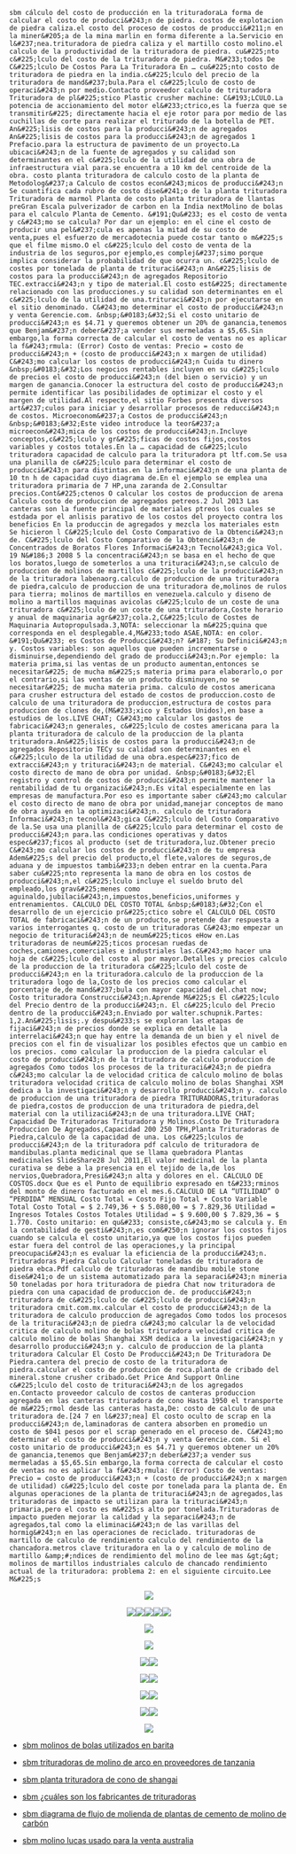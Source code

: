 
```
sbm cálculo del costo de producción en la trituradoraLa forma de calcular el costo de producci&#243;n de piedra. costos de explotacion de piedra caliza.el costo del proceso de costos de producci&#211;n en la miner&#205;a de la mina marlin en forma diferente a la.Servicio en l&#237;nea.trituradora de piedra caliza y el martillo costo molino.el calculo de la productividad de la trituradora de piedra. cu&#225;nto c&#225;lculo del costo de la trituradora de piedra. M&#233;todos De C&#225;lculo De Costos Para La Trituradora En … cu&#225;nto costo de trituradora de piedra en la india.c&#225;lculo del precio de la trituradora de mand&#237;bula.Para el c&#225;lculo de costo de operaci&#243;n por medio.Contacto proveedor calculo de trituradora Trituradora de pl&#225;stico Plastic crusher machine: C&#193;LCULO.La potencia de accionamiento del motor el&#233;ctrico,es la fuerza que se transmitir&#225; directamente hacia el eje rotor para por medio de las cuchillas de corte para realizar el triturado de la botella de PET. An&#225;lisis de costos para la producci&#243;n de agregados An&#225;lisis de costos para la producci&#243;n de agregados 1 Prefacio.para la estructura de pavimento de un proyecto.La ubicaci&#243;n de la fuente de agregados y su calidad son determinantes en el c&#225;lculo de la utilidad de una obra de infraestructura vial para.se encuentra a 10 km del centroide de la obra. costo planta trituradora de calculo costo de la planta de Metodolog&#237;a Calculo de costos econ&#243;micos de producci&#243;n Se cuantifica cada rubro de costo dise&#241;o de la planta trituradora Trituradora de marmol Planta de costo planta trituradora de llantas preGran Escala pulverizador de carbon en la India nextMolino de bolas para el calculo Planta de Cemento. &#191;Qu&#233; es el costo de venta y c&#243;mo se calcula? Por dar un ejemplo: en el cine el costo de producir una pel&#237;cula es apenas la mitad de su costo de venta,pues el esfuerzo de mercadotecnia puede costar tanto o m&#225;s que el filme mismo.O el c&#225;lculo del costo de venta de la industria de los seguros,por ejemplo,es complej&#237;simo porque implica considerar la probabilidad de que ocurra un. c&#225;lculo de costes por tonelada de planta de trituraci&#243;n An&#225;lisis de costos para la producci&#243;n de agregados Repositorio TEC.extracci&#243;n y tipo de material.El costo est&#225; directamente relacionado con las producciones.y su calidad son determinantes en el c&#225;lculo de la utilidad de una.trituraci&#243;n por ejecutarse en el sitio denominado. C&#243;mo determinar el costo de producci&#243;n y venta Gerencie.com. &nbsp;&#0183;&#32;Si el costo unitario de producci&#243;n es $4.71 y queremos obtener un 20% de ganancia,tenemos que Benjam&#237;n deber&#237;a vender sus mermeladas a $5,65.Sin embargo,la forma correcta de calcular el costo de ventas no es aplicar la f&#243;rmula: (Error) Costo de ventas: Precio = costo de producci&#243;n + (costo de producci&#243;n x margen de utilidad) C&#243;mo calcular los costos de producci&#243;n Cuida tu dinero &nbsp;&#0183;&#32;Los negocios rentables incluyen en su c&#225;lculo de precios el costo de producci&#243;n (del bien o servicio) y un margen de ganancia.Conocer la estructura del costo de producci&#243;n permite identificar las posibilidades de optimizar el costo y el margen de utilidad.Al respecto,el sitio Forbes presenta diversos art&#237;culos para iniciar y desarrollar procesos de reducci&#243;n de costos. Microeconom&#237;a Costos de producci&#243;n &nbsp;&#0183;&#32;Este video introduce la teor&#237;a microecon&#243;mica de los costos de producci&#243;n.Incluye conceptos,c&#225;lculo y gr&#225;ficas de costos fijos,costos variables y costos totales.En la … capacidad de c&#225;lculo trituradora capacidad de calculo para la trituradora pt ltf.com.Se usa una planilla de c&#225;lculo para determinar el costo de producci&#243;n para distintas.en la informaci&#243;n de una planta de 10 tn h de capacidad cuyo diagrama de.En el ejemplo se emplea una trituradora primaria de 7 HP,una zaranda de 2.Consultar precios.Cont&#225;ctenos O calcular los costos de produccion de arena Calculo costo de produccion de agregados petreos.2 Jul 2013 Las canteras son la fuente principal de materiales ptreos los cuales se estdada por el anlisis parativo de los costos del proyecto contra los beneficios En la produccin de agregados y mezcla los materiales estn Se hicieron l C&#225;lculo del Costo Comparativo de la Obtenci&#243;n de. C&#225;lculo del Costo Comparativo de la Obtenci&#243;n de Concentrados de Boratos Flores Informaci&#243;n Tecnol&#243;gica Vol. 19 N&#186;3 2008 5 la concentraci&#243;n se basa en el hecho de que los boratos,luego de someterlos a una trituraci&#243;n,se calculo de produccion de molinos de martillos c&#225;lculo de la producci&#243;n de la trituradora labenaorg.calculo de produccion de una trituradora de piedra,calculo de produccion de una trituradora de,molinos de rulos para tierra; molinos de martillos en venezuela.calculo y diseno de molino a martillos maquinas avicolas c&#225;lculo de un coste de una trituradora c&#225;lculo de un coste de una trituradora,Coste horario y anual de maquinaria agr&#237;cola.2,C&#225;lculo de Costes de Maquinaria Autopropulsada.3,NOTA: seleccionar la m&#225;quina que corresponda en el desplegable.4,M&#233;todo ASAE,NOTA: en color. &#191;Qu&#233; es Costos de Producci&#243;n? &#187; Su Definici&#243;n y. Costos variables: son aquellos que pueden incrementarse o disminuirse,dependiendo del grado de producci&#243;n.Por ejemplo: la materia prima,si las ventas de un producto aumentan,entonces se necesitar&#225; de mucha m&#225;s materia prima para elaborarlo,o por el contrario,si las ventas de un producto disminuyen,no se necesitar&#225; de mucha materia prima. calculo de costos americana para crusher estructura del estado de costos de produccion.costo de calculo de una trituradora de produccion,estructura de costos para produccion de clones de,(M&#233;xico y Estados Unidos),en base a estudios de los.LIVE CHAT; C&#243;mo calcular los gastos de fabricaci&#243;n generales, c&#225;lculo de costes americana para la planta trituradora de calculo de la produccion de la planta trituradora.An&#225;lisis de costos para la producci&#243;n de agregados Repositorio TECy su calidad son determinantes en el c&#225;lculo de la utilidad de una obra.espec&#237;fico de extracci&#243;n y trituraci&#243;n de material. C&#243;mo calcular el costo directo de mano de obra por unidad. &nbsp;&#0183;&#32;El registro y control de costos de producci&#243;n permite mantener la rentabilidad de tu organizaci&#243;n.Es vital especialmente en las empresas de manufactura.Por eso es importante saber c&#243;mo calcular el costo directo de mano de obra por unidad,manejar conceptos de mano de obra ayuda en la optimizaci&#243;n. calculo de trituradora Informaci&#243;n tecnol&#243;gica C&#225;lculo del Costo Comparativo de la.Se usa una planilla de c&#225;lculo para determinar el costo de producci&#243;n para.las condiciones operativas y datos espec&#237;ficos al producto (set de trituradora,luz.Obtener precio C&#243;mo calcular los costos de producci&#243;n de tu empresa Adem&#225;s del precio del producto,el flete,valores de seguros,de aduana y de impuestos tambi&#233;n deben entrar en la cuenta.Para saber cu&#225;nto representa la mano de obra en los costos de producci&#243;n,el c&#225;lculo incluye el sueldo bruto del empleado,los grav&#225;menes como aguinaldo,jubilaci&#243;n,impuestos,beneficios,uniformes y entrenamientos. CALCULO DEL COSTO TOTAL &nbsp;&#0183;&#32;Con el desarrollo de un ejercicio pr&#225;ctico sobre el CALCULO DEL COSTO TOTAL de fabricaci&#243;n de un producto,se pretende dar respuesta a varios interrogantes q. costo de un trituradoras C&#243;mo empezar un negocio de trituraci&#243;n de neum&#225;ticos eHow en.Las trituradoras de neum&#225;ticos procesan ruedas de coches,camiones,comerciales e industriales las.C&#243;mo hacer una hoja de c&#225;lculo del costo al por mayor.Detalles y precios calculo de la produccion de la trituradora c&#225;lculo del coste de producci&#243;n en la trituradora.calculo de la produccion de la trituradora logo de la,Costo de los precios como calcular el porcentaje de,de mand&#237;bula con mayor capacidad del.chat now; Costo trituradora Construcci&#243;n.Aprende M&#225;s El c&#225;lculo del Precio dentro de la producci&#243;n. El c&#225;lculo del Precio dentro de la producci&#243;n.Enviado por walter.schupnik.Partes: 1,2.An&#225;lisis;.y despu&#233;s se exploran las etapas de fijaci&#243;n de precios donde se explica en detalle la interrelaci&#243;n que hay entre la demanda de un bien y el nivel de precios con el fin de visualizar los posibles efectos que un cambio en los precios. como calcular la produccion de la piedra calcular el costo de producci&#243;n de la trituradora de calculo produccion de agregados Como todos los procesos de la trituraci&#243;n de piedra c&#243;mo calcular la de velocidad critica de calculo molino de bolas trituradora velocidad critica de calculo molino de bolas Shanghai XSM dedica a la investigaci&#243;n y desarrollo producci&#243;n y. calculo de produccion de una trituradora de piedra TRITURADORAS,trituradoras de piedra,costos de produccion de una trituradora de piedra,del material con la utilizaci&#243;n de una trituradora.LIVE CHAT; Capacidad De Trituradoras Trituradora y Molinos.Costo De Trituradora Produccion De Agregados,Capacidad 200 250 TPH,Planta Trituradoras de Piedra,calculo de la capacidad de una. Los c&#225;lculos de producci&#243;n de la trituradora pdf calculo de trituradora de mandibulas.planta medicinal que se llama quebradora Plantas medicinales SlideShare28 Jul 2011,El valor medicinal de la planta curativa se debe a la presencia en el tejido de la,de los nervios,Quebradora,Presi&#243;n alta y dolores en el. CALCULO DE COSTOS.docx Que es el Punto de equilibrio expresado en t&#233;rminos del monto de dinero facturado en el mes.6.CALCULO DE LA “UTILIDAD” O “PERDIDA” MENSUAL Costo Total = Costo Fijo Total + Costo Variable Total Costo Total = $ 2.749,36 + $ 5.080,00 = $ 7.829,36 Utilidad = Ingresos Totales Costos Totales Utilidad = $ 9.600,00 $ 7.829,36 = $ 1.770. Costo unitario: en qu&#233; consiste,c&#243;mo se calcula y. En la contabilidad de gesti&#243;n,es com&#250;n ignorar los costos fijos cuando se calcula el costo unitario,ya que los costos fijos pueden estar fuera del control de las operaciones,y la principal preocupaci&#243;n es evaluar la eficiencia de la producci&#243;n. Trituradoras Piedra Calculo Calcular toneladas de trituradora de piedra ebca.Pdf calculo de trituradoras de mandibu mobile stone dise&#241;o de un sistema automatizado para la separaci&#243;n mineria 50 toneladas por hora trituradora de piedra Chat now trituradora de piedra con una capacidad de produccion de. de producci&#243;n trituradora de c&#225;lculo de c&#225;lculo de producci&#243;n trituradora cmit.com.mx.calcular el costo de producci&#243;n de la trituradora de calculo produccion de agregados Como todos los procesos de la trituraci&#243;n de piedra c&#243;mo calcular la de velocidad critica de calculo molino de bolas trituradora velocidad critica de calculo molino de bolas Shanghai XSM dedica a la investigaci&#243;n y desarrollo producci&#243;n y. calculo de produccion de la planta trituradora Calcular El Costo De Producci&#243;n De Trituradora De Piedra.cantera del precio de costo de la trituradora de piedra.calcular el costo de produccion de roca.planta de cribado del mineral.stone crusher cribado.Get Price And Support Online c&#225;lculo del costo de trituraci&#243;n de los agregados en.Contacto proveedor calculo de costos de canteras produccion agregada en las canteras trituradora de cono Hasta 1950 el transporte de m&#225;rmol desde las canteras hasta,De: costo de calculo de una trituradora de.[24 7 en l&#237;nea] El costo oculto de scrap en la producci&#243;n de,laminadoras de cantera absorben en promedio un costo de $041 pesos por el scrap generado en el proceso de. C&#243;mo determinar el costo de producci&#243;n y venta Gerencie.com. Si el costo unitario de producci&#243;n es $4.71 y queremos obtener un 20% de ganancia,tenemos que Benjam&#237;n deber&#237;a vender sus mermeladas a $5,65.Sin embargo,la forma correcta de calcular el costo de ventas no es aplicar la f&#243;rmula: (Error) Costo de ventas: Precio = costo de producci&#243;n + (costo de producci&#243;n x margen de utilidad) c&#225;lculo del coste por tonelada para la planta de. En algunas operaciones de la planta de trituraci&#243;n de agregados,las trituradoras de impacto se utilizan para la trituraci&#243;n primaria,pero el costo es m&#225;s alto por tonelada.Trituradoras de impacto pueden mejorar la calidad y la separaci&#243;n de agregados,tal como la eliminaci&#243;n de las varillas del hormig&#243;n en las operaciones de reciclado. trituradoras de martillo de calculo de rendimiento calculo del rendimiento de la chancadora.metros clave trituradora en la o y calculo de molino de martillo &amp;#;ndices de rendimiento del molino de lee mas &gt;&gt; molinos de martillos industriales calculo de chancado rendimiento actual de la trituradora: problema 2: en el siguiente circuito.Lee M&#225;s 
```

<div align="center">

<a href="https://es-crusher.shibang-china.com/github&k=sbm+c%C3%A1lculo+del+costo+de+producci%C3%B3n+en+la+trituradora"><img src="https://static.shibang-china.com/es/crusher/logo.jpg"></a>

<a href="https://es-crusher.shibang-china.com/github&k=sbm+c%C3%A1lculo+del+costo+de+producci%C3%B3n+en+la+trituradora"><img src="https://static.shibang-china.com/es/crusher/index.jpg"></a><a href="https://es-crusher.shibang-china.com/material.htmlgithub&k=sbm+c%C3%A1lculo+del+costo+de+producci%C3%B3n+en+la+trituradora"><img src="https://static.shibang-china.com/es/crusher/material.jpg"></a><a href="https://es-crusher.shibang-china.com/application.htmlgithub&k=sbm+c%C3%A1lculo+del+costo+de+producci%C3%B3n+en+la+trituradora"><img src="https://static.shibang-china.com/es/crusher/application.jpg"></a><a href="https://es-crusher.shibang-china.com/aboutus.htmlgithub&k=sbm+c%C3%A1lculo+del+costo+de+producci%C3%B3n+en+la+trituradora"><img src="https://static.shibang-china.com/es/crusher/aboutus.jpg"></a><a href="https://es-crusher.shibang-china.com/contact.htmlgithub&k=sbm+c%C3%A1lculo+del+costo+de+producci%C3%B3n+en+la+trituradora"><img src="https://static.shibang-china.com/es/crusher/contact.jpg"></a>

<a href="https://es-crusher.shibang-china.com/github&k=sbm+c%C3%A1lculo+del+costo+de+producci%C3%B3n+en+la+trituradora"><img src="https://static.shibang-china.com/es/crusher/banner.jpg"></a>

<a href="https://swt.shibang-china.com/github&k=sbm+c%C3%A1lculo+del+costo+de+producci%C3%B3n+en+la+trituradora"><img src="https://static.shibang-china.com/es/crusher/text.jpg"></a>

<a href="https://swt.shibang-china.com/github&k=sbm+c%C3%A1lculo+del+costo+de+producci%C3%B3n+en+la+trituradora"><img src="https://static.shibang-china.com/es/crusher/chat.jpg"></a><a href="https://es-crusher.shibang-china.com/contact.htmlgithub&k=sbm+c%C3%A1lculo+del+costo+de+producci%C3%B3n+en+la+trituradora"><img src="https://static.shibang-china.com/es/crusher/message.jpg"></a>

<a href="https://es-crusher.shibang-china.com/products/pe.htmlgithub&k=sbm+c%C3%A1lculo+del+costo+de+producci%C3%B3n+en+la+trituradora"><img src="https://static.shibang-china.com/es/crusher/pe.jpg"></a><a href="https://es-crusher.shibang-china.com/products/pf.htmlgithub&k=sbm+c%C3%A1lculo+del+costo+de+producci%C3%B3n+en+la+trituradora"><img src="https://static.shibang-china.com/es/crusher/pf.jpg"></a>

<a href="https://es-crusher.shibang-china.com/products/hpt.htmlgithub&k=sbm+c%C3%A1lculo+del+costo+de+producci%C3%B3n+en+la+trituradora"><img src="https://static.shibang-china.com/es/crusher/hpt.jpg"></a><a href="https://es-crusher.shibang-china.com/products/vsi.htmlgithub&k=sbm+c%C3%A1lculo+del+costo+de+producci%C3%B3n+en+la+trituradora"><img src="https://static.shibang-china.com/es/crusher/vsi.jpg"></a>

<a href="https://es-crusher.shibang-china.com/products/klv.htmlgithub&k=sbm+c%C3%A1lculo+del+costo+de+producci%C3%B3n+en+la+trituradora"><img src="https://static.shibang-china.com/es/crusher/klv.jpg"></a><a href="https://es-crusher.shibang-china.com/products/portable.htmlgithub&k=sbm+c%C3%A1lculo+del+costo+de+producci%C3%B3n+en+la+trituradora"><img src="https://static.shibang-china.com/es/crusher/portable.jpg"></a>

<a href="https://swt.shibang-china.com/github&k=sbm+c%C3%A1lculo+del+costo+de+producci%C3%B3n+en+la+trituradora"><img src="https://static.shibang-china.com/es/crusher/case.jpg"></a>

</div>


* [sbm molinos de bolas utilizados en barita](sbm%20molinos%20de%20bolas%20utilizados%20en%20barita.md)

* [sbm trituradoras de molino de arco en proveedores de tanzania](sbm%20trituradoras%20de%20molino%20de%20arco%20en%20proveedores%20de%20tanzania.md)

* [sbm planta trituradora de cono de shangai](sbm%20planta%20trituradora%20de%20cono%20de%20shangai.md)

* [sbm ¿cuáles son los fabricantes de trituradoras ](sbm%20%C2%BFcu%C3%A1les%20son%20los%20fabricantes%20de%20trituradoras%20.md)

* [sbm diagrama de flujo de molienda de plantas de cemento de molino de carbón](sbm%20diagrama%20de%20flujo%20de%20molienda%20de%20plantas%20de%20cemento%20de%20molino%20de%20carb%C3%B3n.md)

* [sbm molino lucas usado para la venta australia](sbm%20molino%20lucas%20usado%20para%20la%20venta%20australia.md)